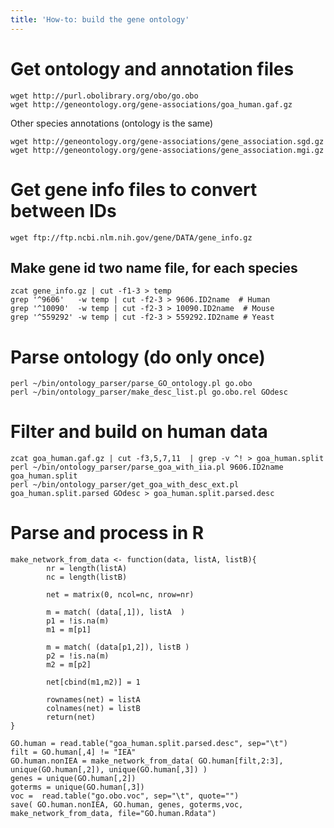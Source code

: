 ```yaml
---
title: 'How-to: build the gene ontology'
---
```


# Get ontology and annotation files 
```
wget http://purl.obolibrary.org/obo/go.obo
wget http://geneontology.org/gene-associations/goa_human.gaf.gz 
```
Other species annotations (ontology is the same) 
```
wget http://geneontology.org/gene-associations/gene_association.sgd.gz
wget http://geneontology.org/gene-associations/gene_association.mgi.gz
```

# Get gene info files to convert between IDs 
```
wget ftp://ftp.ncbi.nlm.nih.gov/gene/DATA/gene_info.gz
```
## Make gene id two name file, for each species
```
zcat gene_info.gz | cut -f1-3 > temp
grep '^9606'   -w temp | cut -f2-3 > 9606.ID2name  # Human
grep '^10090'  -w temp | cut -f2-3 > 10090.ID2name  # Mouse 
grep '^559292' -w temp | cut -f2-3 > 559292.ID2name # Yeast 
```

# Parse ontology (do only once)
```
perl ~/bin/ontology_parser/parse_GO_ontology.pl go.obo
perl ~/bin/ontology_parser/make_desc_list.pl go.obo.rel GOdesc
```

# Filter and build on human data 
```
zcat goa_human.gaf.gz | cut -f3,5,7,11  | grep -v ^! > goa_human.split
perl ~/bin/ontology_parser/parse_goa_with_iia.pl 9606.ID2name goa_human.split
perl ~/bin/ontology_parser/get_goa_with_desc_ext.pl goa_human.split.parsed GOdesc > goa_human.split.parsed.desc
```

# Parse and process in R 
```
make_network_from_data <- function(data, listA, listB){
        nr = length(listA)
        nc = length(listB)

        net = matrix(0, ncol=nc, nrow=nr)

        m = match( (data[,1]), listA  )
        p1 = !is.na(m)
        m1 = m[p1]

        m = match( (data[p1,2]), listB )
        p2 = !is.na(m)
        m2 = m[p2]

        net[cbind(m1,m2)] = 1

        rownames(net) = listA
        colnames(net) = listB
        return(net)
}

GO.human = read.table("goa_human.split.parsed.desc", sep="\t")
filt = GO.human[,4] != "IEA"
GO.human.nonIEA = make_network_from_data( GO.human[filt,2:3], unique(GO.human[,2]), unique(GO.human[,3]) )
genes = unique(GO.human[,2])
goterms = unique(GO.human[,3])
voc =  read.table("go.obo.voc", sep="\t", quote="")
save( GO.human.nonIEA, GO.human, genes, goterms,voc, make_network_from_data, file="GO.human.Rdata")
```




